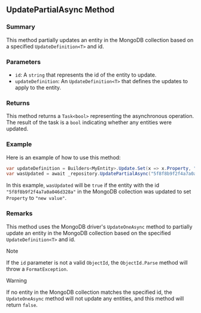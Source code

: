 ## UpdatePartialAsync Method

### Summary

This method partially updates an entity in the MongoDB collection based on a specified `UpdateDefinition<T>` and id.

### Parameters

- `id`: A `string` that represents the id of the entity to update.
- `updateDefinition`: An `UpdateDefinition<T>` that defines the updates to apply to the entity.

### Returns

This method returns a `Task<bool>` representing the asynchronous operation. The result of the task is a `bool` indicating whether any entities were updated.

### Example

Here is an example of how to use this method:

```csharp
var updateDefinition = Builders<MyEntity>.Update.Set(x => x.Property, "new value");
var wasUpdated = await _repository.UpdatePartialAsync("5f8f8b9f2f4a7a0a046d328a", updateDefinition);
```

In this example, `wasUpdated` will be `true` if the entity with the id `"5f8f8b9f2f4a7a0a046d328a"` in the MongoDB collection was updated to set `Property` to `"new value"`.

### Remarks

This method uses the MongoDB driver's `UpdateOneAsync` method to partially update an entity in the MongoDB collection based on the specified `UpdateDefinition<T>` and id.

> [!NOTE]
> If the `id` parameter is not a valid `ObjectId`, the `ObjectId.Parse` method will throw a `FormatException`.

> [!WARNING]
> If no entity in the MongoDB collection matches the specified id, the `UpdateOneAsync` method will not update any entities, and this method will return `false`.